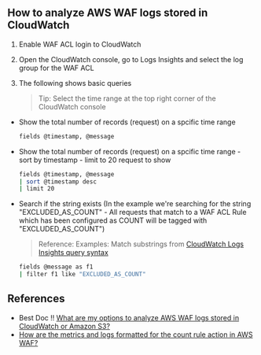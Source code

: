 ## How to analyze AWS WAF logs stored in CloudWatch

1. Enable WAF ACL login to CloudWatch

2. Open the CloudWatch console, go to Logs Insights and select the log group for the WAF ACL

3. The following shows basic queries

    > Tip: Select the time range at the top right corner of the CloudWatch console

* Show the total number of records (request) on a spcific time range

    ```sh
    fields @timestamp, @message
    ```
* Show the total number of records (request) on a spcific time range - sort by timestamp - limit to 20 request to show
    ```sh 
    fields @timestamp, @message
    | sort @timestamp desc
    | limit 20
    ```
* Search if the string exists (In the example we're searching for the string "EXCLUDED_AS_COUNT" - All requests that match to a WAF ACL Rule which has been configured as COUNT will be tagged with "EXCLUDED_AS_COUNT")
    > Reference: Examples: Match substrings from [CloudWatch Logs Insights query syntax](https://docs.aws.amazon.com/AmazonCloudWatch/latest/logs/CWL_QuerySyntax.html)
    ```sh
    fields @message as f1
    | filter f1 like "EXCLUDED_AS_COUNT"
    ```
    
## References

* Best Doc !! [What are my options to analyze AWS WAF logs stored in CloudWatch or Amazon S3?](https://aws.amazon.com/premiumsupport/knowledge-center/waf-analyze-logs-stored-cloudwatch-s3/?nc1=h_ls)
* [How are the metrics and logs formatted for the count rule action in AWS WAF?](https://aws.amazon.com/premiumsupport/knowledge-center/waf-analyze-count-action-rules/)
